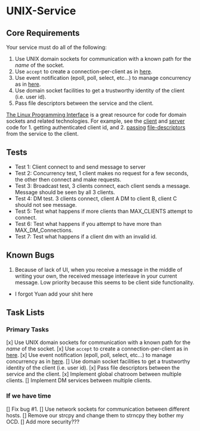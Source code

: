 # UNIX-Service


## Core Requirements

Your service must do all of the following:

1. Use UNIX domain sockets for communication with a known path for the *name* of the socket.
2. Use `accept` to create a connection-per-client as in [here](https://gwu-cs-advos.github.io/sysprog/#communication-with-multiple-clients).
3. Use event notification (epoll, poll, select, etc...) to manage concurrency as in [here](https://gwu-cs-advos.github.io/sysprog/#event-loops-and-poll).
4. Use domain socket facilities to get a trustworthy identity of the client (i.e. user id).
5. Pass file descriptors between the service and the client.

[The Linux Programming Interface](https://man7.org/tlpi/code/index.html) is a great resource for code for domain sockets and related technologies.
For example, see the [client](https://man7.org/tlpi/code/online/dist/sockets/ud_ucase_cl.c.html) and [server](https://man7.org/tlpi/code/online/dist/sockets/ud_ucase_sv.c.html) code for 1. getting authenticated client id, and 2. [passing](https://man7.org/tlpi/code/online/dist/sockets/scm_multi_send.c.html) [file-descriptors](https://man7.org/tlpi/code/online/dist/sockets/scm_multi_recv.c.html) from the service to the client.


## Tests
- Test 1: Client connect to and send message to server
- Test 2: Concurrency test, 1 client makes no request for a few seconds, the other then connect and make requests.
- Test 3: Broadcast test, 3 clients connect, each client sends a message. Message should be seen by all 3 clients.
- Test 4: DM test. 3 clients connect, client A DM to client B, client C should not see message.
- Test 5: Test what happens if more clients than MAX_CLIENTS attempt to connect.
- Test 6: Test what happens if you attempt to have more than MAX_DM_Connections. 
- Test 7: Test what happens if a client dm with an invalid id.

## Known Bugs
1. Because of lack of UI, when you receive a message in the middle of writing your own, the received message interleave in your current message. Low priority because this seems to be client side functionality.
- I forgot Yuan add your shit here


## Task Lists
### Primary Tasks
[x] Use UNIX domain sockets for communication with a known path for the *name* of the socket.
[x] Use `accept` to create a connection-per-client as in [here](https://gwu-cs-advos.github.io/sysprog/#communication-with-multiple-clients).
[x] Use event notification (epoll, poll, select, etc...) to manage concurrency as in [here](https://gwu-cs-advos.github.io/sysprog/#event-loops-and-poll).
[] Use domain socket facilities to get a trustworthy identity of the client (i.e. user id).
[x] Pass file descriptors between the service and the client.
[x] Implement global chatroom between multiple clients.
[] Implement DM services between multiple clients.

### If we have time
[] Fix bug #1.
[] Use network sockets for communication between different hosts.
[] Remove our strcpy and change them to strncpy they bother my OCD.
[] Add more security???